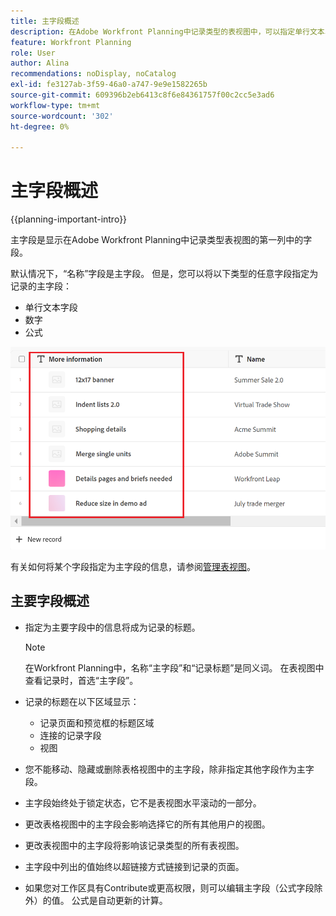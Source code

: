 ```yaml
---
title: 主字段概述
description: 在Adobe Workfront Planning中记录类型的表视图中，可以指定单行文本、数字或公式字段作为主字段。 主字段将成为该类型记录的标题。
feature: Workfront Planning
role: User
author: Alina
recommendations: noDisplay, noCatalog
exl-id: fe3127ab-3f59-46a0-a747-9e9e1582265b
source-git-commit: 609396b2eb6413c8f6e84361757f00c2cc5e3ad6
workflow-type: tm+mt
source-wordcount: '302'
ht-degree: 0%

---
```



# 主字段概述

<!--<span class="preview">The highlighted information on this page refers to functionality not yet generally available. It is available only in the Preview environment for all customers. After the monthly releases to Production, the same features are also available in the Production environment for customers who enabled fast releases. </span>   

<span class="preview">For information about fast releases, see [Enable or disable fast releases for your organization](/help/quicksilver/administration-and-setup/set-up-workfront/configure-system-defaults/enable-fast-release-process.md). </span>-->

{{planning-important-intro}}

主字段是显示在Adobe Workfront Planning中记录类型表视图的第一列中的字段。

默认情况下，“名称”字段是主字段。 但是，您可以将以下类型的任意字段指定为记录的主字段：

* 单行文本字段
* 数字
* 公式

![另一文本字段作为突出显示的主字段](assets/another-text-field-as-a-primary-field-highlighted.png)

有关如何将某个字段指定为主字段的信息，请参阅[管理表视图](/help/quicksilver/planning/views/manage-the-table-view.md)。

## 主要字段概述

* 指定为主要字段中的信息将成为记录的标题。

  >[!NOTE]
  >
  >    在Workfront Planning中，名称“主字段”和“记录标题”是同义词。 在表视图中查看记录时，首选“主字段”。


* 记录的标题在以下区域显示：

   * 记录页面和预览框的标题区域
   * 连接的记录字段
   * 视图
* 您不能移动、隐藏或删除表格视图中的主字段，除非指定其他字段作为主字段。
* 主字段始终处于锁定状态，它不是表视图水平滚动的一部分。
* 更改表格视图中的主字段会影响选择它的所有其他用户的视图。
* 更改表视图中的主字段将影响该记录类型的所有表视图。
* 主字段中列出的值始终以超链接方式链接到记录的页面。
* 如果您对工作区<!--<span class="preview">and record type</span>-->具有Contribute或更高权限，则可以编辑主字段（公式字段除外）的值。 公式是自动更新的计算。
